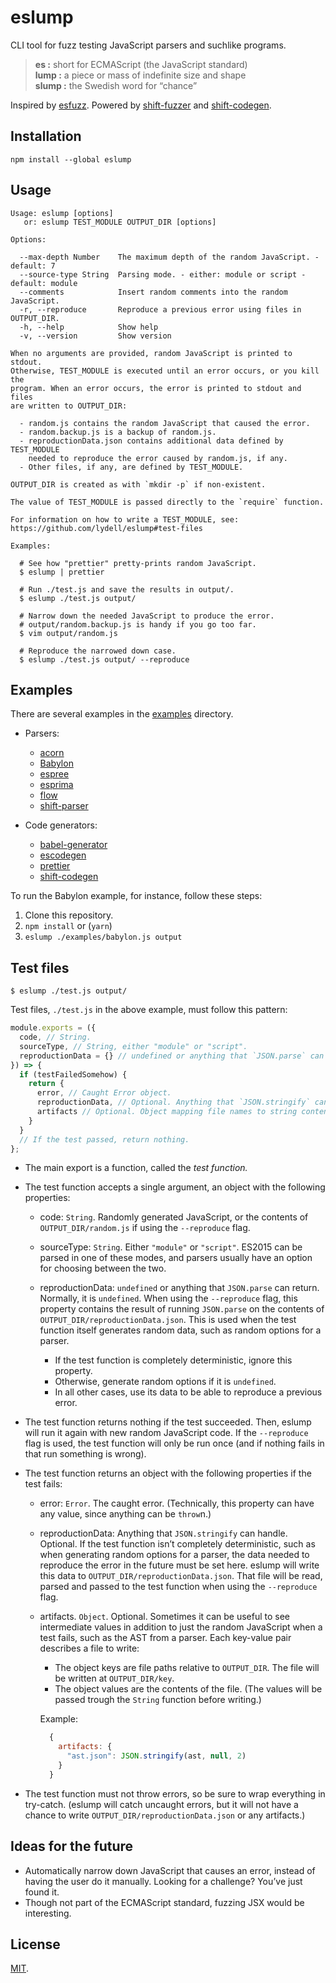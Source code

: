 # eslump

CLI tool for fuzz testing JavaScript parsers and suchlike programs.

> **es :** short for ECMAScript (the JavaScript standard)  
> **lump :** a piece or mass of indefinite size and shape  
> **slump :** the Swedish word for “chance”

Inspired by [esfuzz]. Powered by [shift-fuzzer] and [shift-codegen].

## Installation

`npm install --global eslump`

## Usage

```
Usage: eslump [options]
   or: eslump TEST_MODULE OUTPUT_DIR [options]

Options:

  --max-depth Number    The maximum depth of the random JavaScript. - default: 7
  --source-type String  Parsing mode. - either: module or script - default: module
  --comments            Insert random comments into the random JavaScript.
  -r, --reproduce       Reproduce a previous error using files in OUTPUT_DIR.
  -h, --help            Show help
  -v, --version         Show version

When no arguments are provided, random JavaScript is printed to stdout.
Otherwise, TEST_MODULE is executed until an error occurs, or you kill the
program. When an error occurs, the error is printed to stdout and files
are written to OUTPUT_DIR:

  - random.js contains the random JavaScript that caused the error.
  - random.backup.js is a backup of random.js.
  - reproductionData.json contains additional data defined by TEST_MODULE
    needed to reproduce the error caused by random.js, if any.
  - Other files, if any, are defined by TEST_MODULE.

OUTPUT_DIR is created as with `mkdir -p` if non-existent.

The value of TEST_MODULE is passed directly to the `require` function.

For information on how to write a TEST_MODULE, see:
https://github.com/lydell/eslump#test-files

Examples:

  # See how "prettier" pretty-prints random JavaScript.
  $ eslump | prettier

  # Run ./test.js and save the results in output/.
  $ eslump ./test.js output/

  # Narrow down the needed JavaScript to produce the error.
  # output/random.backup.js is handy if you go too far.
  $ vim output/random.js

  # Reproduce the narrowed down case.
  $ eslump ./test.js output/ --reproduce
```

## Examples

There are several examples in the [examples](examples) directory.

- Parsers:
  - [acorn]
  - [Babylon]
  - [espree]
  - [esprima]
  - [flow]
  - [shift-parser]

- Code generators:
  - [babel-generator]
  - [escodegen]
  - [prettier]
  - [shift-codegen]

To run the Babylon example, for instance, follow these steps:

1. Clone this repository.
2. `npm install` or (`yarn`)
3. `eslump ./examples/babylon.js output`

## Test files

```
$ eslump ./test.js output/
```

Test files, `./test.js` in the above example, must follow this pattern:

```js
module.exports = ({
  code, // String.
  sourceType, // String, either "module" or "script".
  reproductionData = {} // undefined or anything that `JSON.parse` can return.
}) => {
  if (testFailedSomehow) {
    return {
      error, // Caught Error object.
      reproductionData, // Optional. Anything that `JSON.stringify` can handle.
      artifacts // Optional. Object mapping file names to string contents.
    }
  }
  // If the test passed, return nothing.
};
```

- The main export is a function, called the _test function._

- The test function accepts a single argument, an object with the following
  properties:

  - code: `String`. Randomly generated JavaScript, or the contents of
    `OUTPUT_DIR/random.js` if using the `--reproduce` flag.

  - sourceType: `String`. Either `"module"` or `"script"`. ES2015 can be parsed
    in one of these modes, and parsers usually have an option for choosing
    between the two.

  - reproductionData: `undefined` or anything that `JSON.parse` can return.
    Normally, it is `undefined`. When using the `--reproduce` flag, this
    property contains the result of running `JSON.parse` on the contents of
    `OUTPUT_DIR/reproductionData.json`. This is used when the test function
    itself generates random data, such as random options for a parser.

    - If the test function is completely deterministic, ignore this property.
    - Otherwise, generate random options if it is `undefined`.
    - In all other cases, use its data to be able to reproduce a previous error.

- The test function returns nothing if the test succeeded. Then, eslump will run
  it again with new random JavaScript code. If the `--reproduce` flag is used,
  the test function will only be run once (and if nothing fails in that run
  something is wrong).

- The test function returns an object with the following properties if the test
  fails:

  - error: `Error`. The caught error. (Technically, this property can have any
    value, since anything can be `throw`n.)

  - reproductionData: Anything that `JSON.stringify` can handle. Optional. If
    the test function isn’t completely deterministic, such as when generating
    random options for a parser, the data needed to reproduce the error in the
    future must be set here. eslump will write this data to
    `OUTPUT_DIR/reproductionData.json`. That file will be read, parsed and
    passed to the test function when using the `--reproduce` flag.

  - artifacts. `Object`. Optional. Sometimes it can be useful to see
    intermediate values in addition to just the random JavaScript when a test
    fails, such as the AST from a parser. Each key-value pair describes a file
    to write:

    - The object keys are file paths relative to `OUTPUT_DIR`. The file will be
      written at `OUTPUT_DIR/key`.
    - The object values are the contents of the file. (The values will be passed
      trough the `String` function before writing.)

    Example:

    ```js
      {
        artifacts: {
          "ast.json": JSON.stringify(ast, null, 2)
        }
      }
    ```

- The test function must not throw errors, so be sure to wrap everything in
  try-catch. (eslump will catch uncaught errors, but it will not have a chance
  to write `OUTPUT_DIR/reproductionData.json` or any artifacts.)

## Ideas for the future

- Automatically narrow down JavaScript that causes an error, instead of having
  the user do it manually. Looking for a challenge? You’ve just found it.
- Though not part of the ECMAScript standard, fuzzing JSX would be interesting.

## License

[MIT](LICENSE).

[acorn]: https://github.com/ternjs/acorn
[babel-generator]: https://github.com/babel/babel/tree/master/packages/babel-generator
[Babylon]: https://github.com/babel/babylon
[escodegen]: https://github.com/estools/escodegen
[esfuzz]: https://github.com/estools/esfuzz
[espree]: https://github.com/eslint/espree
[esprima]: https://github.com/jquery/esprima
[flow]: https://github.com/facebook/flow
[prettier]: https://github.com/jlongster/prettier/
[shift-codegen]: https://github.com/shapesecurity/shift-codegen-js
[shift-fuzzer]: https://github.com/shapesecurity/shift-fuzzer-js
[shift-parser]: https://github.com/shapesecurity/shift-parser-js
[typescript]: https://github.com/Microsoft/TypeScript
